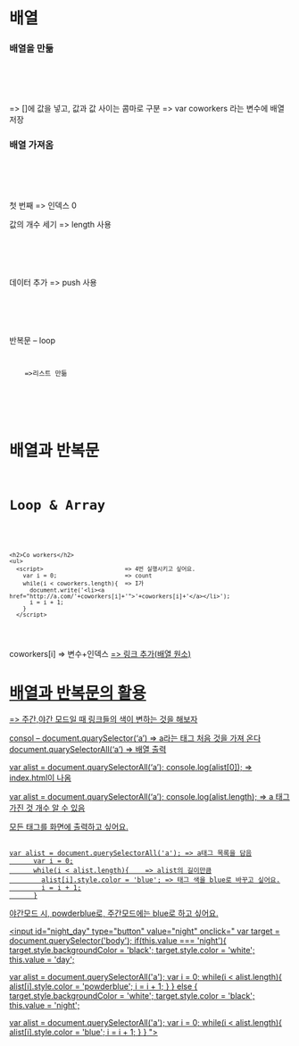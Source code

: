 배열
====

### 배열을 만듦
<pre><code>
<script>
  var coworkers = ["egoing", "leezche"];
</script>
</code></pre>
 => []에 값을 넣고, 값과 값 사이는 콤마로 구분
 => var coworkers 라는 변수에 배열 저장

### 배열 가져옴
<pre><code>
<script>
  document.write(coworkers[0]);
  document.write(coworkers[1]);
</script>
</code></pre>
첫 번째 => 인덱스 0

값의 개수 세기 => length 사용
<pre><code>
<script>
  document.write(coworkers.length);
</script>
</code></pre>

데이터 추가 => push 사용
<pre><code>
<script>
  coworkers.push('duru');
  coworkers.push('taeho');
</script>
</code></pre>

반복문 – loop
<pre>
<code>
<ul> =>리스트 만듦
 <script>
    document.write('1');
    var i = 0;                        => 변수. 몇 번 했는지 count
    while(i < 3){                      => 반복문, true이면 반복 + 3번 반복하고 싶어요
      document.write('2');
      document.write('3');
      i = i + 1;                      => 1씩 증가
    }
    document.write('4');
 </script>
</ul>
</code>
</pre>

배열과 반복문
============
<pre><code>
<h1>Loop & Array</h1>
    <script>
      var coworkers = ['egoing','leezche','duru','taeho']; => 배열 만듦
    </script>
    <h2>Co workers</h2>
    <ul>
      <script>                        => 4번 실행시키고 싶어요.
        var i = 0;                    => count
        while(i < coworkers.length){  => I가 
          document.write('<li><a href="http://a.com/'+coworkers[i]+'">'+coworkers[i]+'</a></li>');
          i = i + 1;
        }
      </script>
</ul>
</code></pre>
coworkers[i] => 변수+인덱스
<a href="http://a.com/'+coworkers[i]+'"> => 링크 추가(배열 원소)

배열과 반복문의 활용
=====================
=> 주간,야간 모드일 때 링크들의 색이 변하는 것을 해보자

consol – document.quarySelector(‘a’) 
=> a라는 태그 처음 것을 가져 온다
document.quarySelectorAll(‘a’)  => 배열 출력

var alist = document.quarySelectorAll(‘a’);
console.log(alist[0]);
=> index.html이 나옴

var alist = document.quarySelectorAll(‘a’);
console.log(alist.length);
=> a 태그 가진 것 개수 알 수 있음

모든 태그를 화면에 출력하고 싶어요.
<pre><code>
var alist = document.querySelectorAll('a'); => a태그 목록을 담음
      var i = 0;
      while(i < alist.length){    => alist의 길이만큼
        alist[i].style.color = 'blue'; => 태그 색을 blue로 바꾸고 싶어요.
        i = i + 1;
      }
</code></pre>
야간모드 시, powderblue로, 주간모드에는 blue로 하고 싶어요.

<input id="night_day" type="button" value="night" onclick="
 var target = document.querySelector('body');
 if(this.value === 'night'){
   target.style.backgroundColor = 'black';
   target.style.color = 'white';
   this.value = 'day';

   var alist = document.querySelectorAll('a');
   var i = 0;
   while(i < alist.length){
     alist[i].style.color = 'powderblue';
     i = i + 1;
   }
 } else {
   target.style.backgroundColor = 'white';
   target.style.color = 'black';
   this.value = 'night';

   var alist = document.querySelectorAll('a');
   var i = 0;
   while(i < alist.length){
     alist[i].style.color = 'blue';
     i = i + 1;
   }
 }
"> </input>

